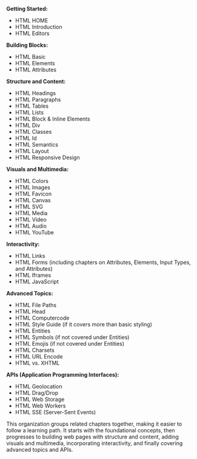 
**Getting Started:**

* HTML HOME
* HTML Introduction
* HTML Editors

**Building Blocks:**

* HTML Basic
* HTML Elements
* HTML Attributes

**Structure and Content:**

* HTML Headings
* HTML Paragraphs
* HTML Tables
* HTML Lists
* HTML Block & Inline Elements
* HTML Div
* HTML Classes
* HTML Id
* HTML Semantics
* HTML Layout
* HTML Responsive Design

**Visuals and Multimedia:**

* HTML Colors
* HTML Images
* HTML Favicon
* HTML Canvas
* HTML SVG
* HTML Media
* HTML Video
* HTML Audio
* HTML YouTube

**Interactivity:**

* HTML Links
* HTML Forms (including chapters on Attributes, Elements, Input Types, and Attributes)
* HTML Iframes
* HTML JavaScript

**Advanced Topics:**

* HTML File Paths
* HTML Head
* HTML Computercode
* HTML Style Guide (if it covers more than basic styling)
* HTML Entities
* HTML Symbols (if not covered under Entities)
* HTML Emojis (if not covered under Entities)
* HTML Charsets
* HTML URL Encode
* HTML vs. XHTML

**APIs (Application Programming Interfaces):**

* HTML Geolocation
* HTML Drag/Drop
* HTML Web Storage
* HTML Web Workers
* HTML SSE (Server-Sent Events)

This organization groups related chapters together, making it easier to follow a learning path. It starts with the foundational concepts, then progresses to building web pages with structure and content, adding visuals and multimedia, incorporating interactivity, and finally covering advanced topics and APIs.
